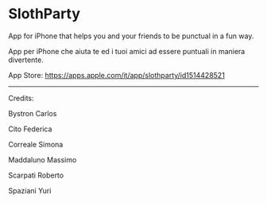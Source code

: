 # SlothParty
App for iPhone that helps you and your friends to be punctual in a fun way. 

App per iPhone che aiuta te ed i tuoi amici ad essere puntuali in maniera divertente.

App Store: https://apps.apple.com/it/app/slothparty/id1514428521

---------

Credits:

Bystron Carlos

Cito Federica

Correale Simona

Maddaluno Massimo

Scarpati Roberto

Spaziani Yuri
